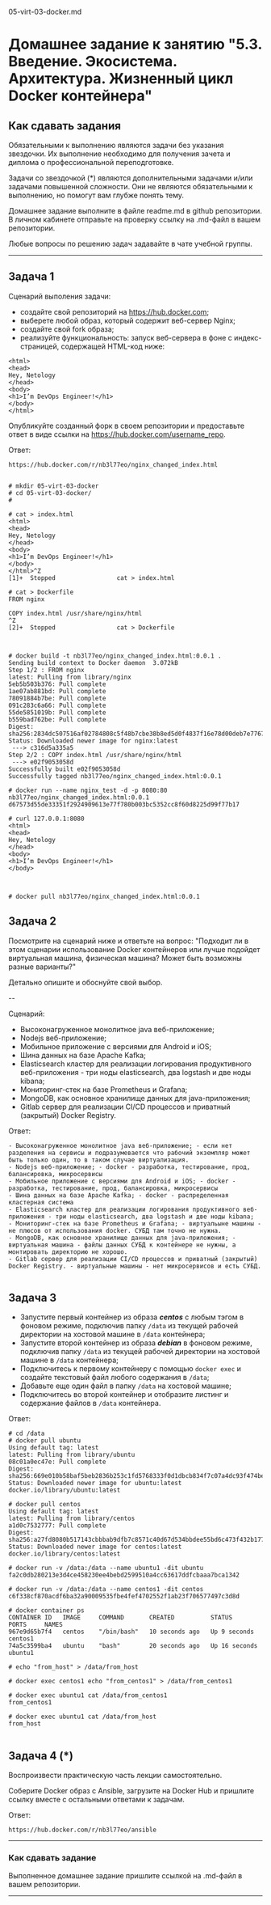 05-virt-03-docker.md
# Домашнее задание к занятию "5.3. Введение. Экосистема. Архитектура. Жизненный цикл Docker контейнера"

## Как сдавать задания

Обязательными к выполнению являются задачи без указания звездочки. Их выполнение необходимо для получения зачета и диплома о профессиональной переподготовке.

Задачи со звездочкой (*) являются дополнительными задачами и/или задачами повышенной сложности. Они не являются обязательными к выполнению, но помогут вам глубже понять тему.

Домашнее задание выполните в файле readme.md в github репозитории. В личном кабинете отправьте на проверку ссылку на .md-файл в вашем репозитории.

Любые вопросы по решению задач задавайте в чате учебной группы.

---

## Задача 1

Сценарий выполения задачи:

- создайте свой репозиторий на https://hub.docker.com;
- выберете любой образ, который содержит веб-сервер Nginx;
- создайте свой fork образа;
- реализуйте функциональность:
запуск веб-сервера в фоне с индекс-страницей, содержащей HTML-код ниже:
```
<html>
<head>
Hey, Netology
</head>
<body>
<h1>I’m DevOps Engineer!</h1>
</body>
</html>
```
Опубликуйте созданный форк в своем репозитории и предоставьте ответ в виде ссылки на https://hub.docker.com/username_repo.

Ответ:
```
https://hub.docker.com/r/nb3l77eo/nginx_changed_index.html


# mkdir 05-virt-03-docker
# cd 05-virt-03-docker/
#

# cat > index.html
<html>
<head>
Hey, Netology
</head>
<body>
<h1>I’m DevOps Engineer!</h1>
</body>
</html>^Z
[1]+  Stopped                 cat > index.html

# cat > Dockerfile
FROM nginx

COPY index.html /usr/share/nginx/html
^Z
[2]+  Stopped                 cat > Dockerfile



# docker build -t nb3l77eo/nginx_changed_index.html:0.0.1 .
Sending build context to Docker daemon  3.072kB
Step 1/2 : FROM nginx
latest: Pulling from library/nginx
5eb5b503b376: Pull complete
1ae07ab881bd: Pull complete
78091884b7be: Pull complete
091c283c6a66: Pull complete
55de5851019b: Pull complete
b559bad762be: Pull complete
Digest: sha256:2834dc507516af02784808c5f48b7cbe38b8ed5d0f4837f16e78d00deb7e7767
Status: Downloaded newer image for nginx:latest
 ---> c316d5a335a5
Step 2/2 : COPY index.html /usr/share/nginx/html
 ---> e02f9053058d
Successfully built e02f9053058d
Successfully tagged nb3l77eo/nginx_changed_index.html:0.0.1

# docker run --name nginx_test -d -p 8080:80 nb3l77eo/nginx_changed_index.html:0.0.1
d67573d55de33351f2924909613e77f780b003bc5352cc8f60d8225d99f77b17

# curl 127.0.0.1:8080
<html>
<head>
Hey, Netology
</head>
<body>
<h1>I’m DevOps Engineer!</h1>
</body>



# docker pull nb3l77eo/nginx_changed_index.html:0.0.1

```



## Задача 2

Посмотрите на сценарий ниже и ответьте на вопрос:
"Подходит ли в этом сценарии использование Docker контейнеров или лучше подойдет виртуальная машина, физическая машина? Может быть возможны разные варианты?"

Детально опишите и обоснуйте свой выбор.

--

Сценарий:

- Высоконагруженное монолитное java веб-приложение;
- Nodejs веб-приложение;
- Мобильное приложение c версиями для Android и iOS;
- Шина данных на базе Apache Kafka;
- Elasticsearch кластер для реализации логирования продуктивного веб-приложения - три ноды elasticsearch, два logstash и две ноды kibana;
- Мониторинг-стек на базе Prometheus и Grafana;
- MongoDB, как основное хранилище данных для java-приложения;
- Gitlab сервер для реализации CI/CD процессов и приватный (закрытый) Docker Registry.


Ответ:
```
- Высоконагруженное монолитное java веб-приложение; - если нет разделения на сервисы и подразумевается что рабочий экземпляр может быть только один, то в таком случае виртуализация.
- Nodejs веб-приложение; - docker - разработка, тестирование, прод, балансировка, микросервисы
- Мобильное приложение c версиями для Android и iOS; - docker - разработка, тестирование, прод, балансировка, микросервисы
- Шина данных на базе Apache Kafka; - docker - распределенная кластерная система
- Elasticsearch кластер для реализации логирования продуктивного веб-приложения - три ноды elasticsearch, два logstash и две ноды kibana;
- Мониторинг-стек на базе Prometheus и Grafana; - виртуальыне машины - не плюсов от использования docker. СУБД там точно не нужна. 
- MongoDB, как основное хранилище данных для java-приложения; - виртуальная машина - файлы данных СУБД к контейнере не нужны, а монтировать директорию не хорошо.
- Gitlab сервер для реализации CI/CD процессов и приватный (закрытый) Docker Registry. - виртуальные машины - нет микросервисов и есть СУБД.


```




## Задача 3

- Запустите первый контейнер из образа ***centos*** c любым тэгом в фоновом режиме, подключив папку ```/data``` из текущей рабочей директории на хостовой машине в ```/data``` контейнера;
- Запустите второй контейнер из образа ***debian*** в фоновом режиме, подключив папку ```/data``` из текущей рабочей директории на хостовой машине в ```/data``` контейнера;
- Подключитесь к первому контейнеру с помощью ```docker exec``` и создайте текстовый файл любого содержания в ```/data```;
- Добавьте еще один файл в папку ```/data``` на хостовой машине;
- Подключитесь во второй контейнер и отобразите листинг и содержание файлов в ```/data``` контейнера.


Ответ:
```
# cd /data
# docker pull ubuntu
Using default tag: latest
latest: Pulling from library/ubuntu
08c01a0ec47e: Pull complete
Digest: sha256:669e010b58baf5beb2836b253c1fd5768333f0d1dbcb834f7c07a4dc93f474be
Status: Downloaded newer image for ubuntu:latest
docker.io/library/ubuntu:latest

# docker pull centos
Using default tag: latest
latest: Pulling from library/centos
a1d0c7532777: Pull complete
Digest: sha256:a27fd8080b517143cbbbab9dfb7c8571c40d67d534bbdee55bd6c473f432b177
Status: Downloaded newer image for centos:latest
docker.io/library/centos:latest

# docker run -v /data:/data --name ubuntu1 -dit ubuntu
fa2c0db280213e3d4ce458230ee4bebd2599510a4cc63617ddfcbaaa7bca1342

# docker run -v /data:/data --name centos1 -dit centos
c6f338cf870acdf6ba32a90009535fbe4fef4702552f1ab23f706577497c3d8d

# docker container ps
CONTAINER ID   IMAGE     COMMAND       CREATED          STATUS          PORTS     NAMES
967e9d65b7f4   centos    "/bin/bash"   10 seconds ago   Up 9 seconds              centos1
74a5c3599ba4   ubuntu    "bash"        20 seconds ago   Up 16 seconds             ubuntu1

# echo "from_host" > /data/from_host

# docker exec centos1 echo "from_centos1" > /data/from_centos1

# docker exec ubuntu1 cat /data/from_centos1
from_centos1

# docker exec ubuntu1 cat /data/from_host
from_host


```

## Задача 4 (*)

Воспроизвести практическую часть лекции самостоятельно.

Соберите Docker образ с Ansible, загрузите на Docker Hub и пришлите ссылку вместе с остальными ответами к задачам.

Ответ:
```
https://hub.docker.com/r/nb3l77eo/ansible
```

---

### Как cдавать задание

Выполненное домашнее задание пришлите ссылкой на .md-файл в вашем репозитории.

---
